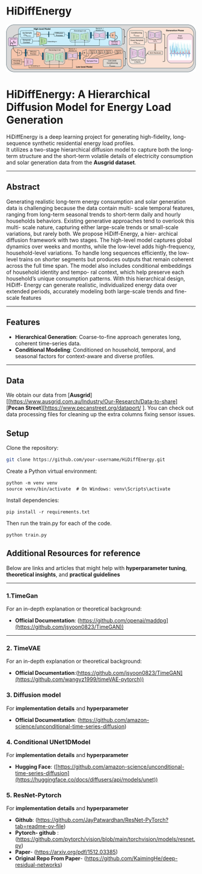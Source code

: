 # HiDiffEnergy

![Description of image](main_diagram.png)

# HiDiffEnergy: A Hierarchical Diffusion Model for Energy Load Generation

HiDiffEnergy is a deep learning project for generating high-fidelity, long-sequence synthetic residential energy load profiles.  
It utilizes a two-stage hierarchical diffusion model to capture both the long-term structure and the short-term volatile details of electricity consumption and solar generation data from the **Ausgrid dataset**.

---

## Abstract
Generating realistic long-term energy consumption and solar
generation data is challenging because the data contain multi-
scale temporal features, ranging from long-term seasonal
trends to short-term daily and hourly households behaviors.
Existing generative approaches tend to overlook this multi-
scale nature, capturing either large-scale trends or small-scale
variations, but rarely both. We propose HiDiff-Energy, a hier-
archical diffusion framework with two stages. The high-level
model captures global dynamics over weeks and months,
while the low-level adds high-frequency, household-level
variations. To handle long sequences efficiently, the low-level
trains on shorter segments but produces outputs that remain
coherent across the full time span. The model also includes
conditional embeddings of household identity and tempo-
ral context, which help preserve each household’s unique
consumption patterns. With this hierarchical design, HiDiff-
Energy can generate realistic, individualized energy data over
extended periods, accurately modeling both large-scale trends
and fine-scale features 

---

## Features
- **Hierarchical Generation**: Coarse-to-fine approach generates long, coherent time-series data.  
- **Conditional Modeling**: Conditioned on household, temporal, and seasonal factors for context-aware and diverse profiles.  

---
## Data
We obtain our data from [**Ausgrid**][[https://www.ausgrid.com.au/Industry/Our-Research/Data-to-share] [**Pecan Street**][https://www.pecanstreet.org/dataport/ ]. You can check out data processing files for cleaning up the extra columns fixing sensor issues.

## Setup

Clone the repository:
```bash
git clone https://github.com/your-username/HiDiffEnergy.git
```
Create a Python virtual environment:
```
python -m venv venv
source venv/bin/activate  # On Windows: venv\Scripts\activate
```
Install dependencies:
```
pip install -r requirements.txt
```
Then run the train.py for each of the code.
```
python train.py

```

## Additional Resources for reference

Below are links and articles that might help with **hyperparameter tuning**, **theoretical insights**, and **practical guidelines**

---

### 1.TimeGan
For an in-depth explanation or theoretical background:
- **Official Documentation**: (https://github.com/openai/maddpg](https://github.com/jsyoon0823/TimeGAN))

---

### 2. TimeVAE
For an in-depth explanation or theoretical background:
- **Official Documentation**:(https://github.com/jsyoon0823/TimeGAN](https://github.com/wangyz1999/timeVAE-pytorch))


### 3. Diffusion model
For **implementation details** and **hyperparameter**
- **Official Documentation**: (https://github.com/amazon-science/unconditional-time-series-diffusion)

  
### 4. Conditional UNet1DModel
For **implementation details** and **hyperparameter**
- **Hugging Face**: ([https://github.com/amazon-science/unconditional-time-series-diffusion](https://huggingface.co/docs/diffusers/api/models/unet))

  
### 5. ResNet-Pytorch
For **implementation details** and **hyperparameter**
- **Github**: (https://github.com/JayPatwardhan/ResNet-PyTorch?tab=readme-ov-file)
- **Pytorch- github** : (https://github.com/pytorch/vision/blob/main/torchvision/models/resnet.py)
- **Paper**- (https://arxiv.org/pdf/1512.03385)
- **Original Repo From Paper**- (https://github.com/KaimingHe/deep-residual-networks)


